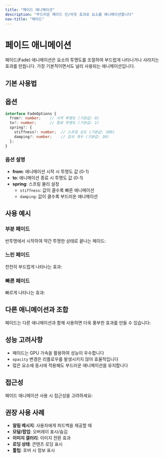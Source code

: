 ```yaml
---
title: "페이드 애니메이션"
description: "부드러운 페이드 인/아웃 효과로 요소를 애니메이션합니다"
nav-title: "페이드"
---
```


# 페이드 애니메이션

페이드(Fade) 애니메이션은 요소의 투명도를 조절하여 부드럽게 나타나거나 사라지는 효과를 만듭니다. 가장 기본적이면서도 널리 사용되는 애니메이션입니다.

## 기본 사용법

<FadeBasic />

## 옵션

```typescript
interface FadeOptions {
  from?: number;    // 시작 투명도 (기본값: 0)
  to?: number;      // 종료 투명도 (기본값: 1)
  spring?: {
    stiffness?: number;  // 스프링 강도 (기본값: 300)
    damping?: number;    // 감쇠 계수 (기본값: 30)
  };
}
```

### 옵션 설명

- **from**: 애니메이션 시작 시 투명도 값 (0-1)
- **to**: 애니메이션 종료 시 투명도 값 (0-1)
- **spring**: 스프링 물리 설정
  - `stiffness`: 값이 클수록 빠른 애니메이션
  - `damping`: 값이 클수록 부드러운 애니메이션

## 사용 예시

### 부분 페이드

반투명에서 시작하여 약간 투명한 상태로 끝나는 페이드:

<PartialFade />

### 느린 페이드

천천히 부드럽게 나타나는 효과:

<SlowFade />

### 빠른 페이드

빠르게 나타나는 효과:

<FastFade />

## 다른 애니메이션과 조합

페이드는 다른 애니메이션과 함께 사용하면 더욱 풍부한 효과를 만들 수 있습니다:

<FadeAndScale />

## 성능 고려사항

- 페이드는 GPU 가속을 활용하여 성능이 우수합니다
- `opacity` 변경은 리플로우를 발생시키지 않아 효율적입니다
- 많은 요소에 동시에 적용해도 부드러운 애니메이션을 유지합니다

## 접근성

페이드 애니메이션 사용 시 접근성을 고려하세요:

<AccessibleFade />

## 권장 사용 사례

- **알림 메시지**: 사용자에게 피드백을 제공할 때
- **모달/팝업**: 오버레이 표시/숨김
- **이미지 갤러리**: 이미지 전환 효과
- **로딩 상태**: 콘텐츠 로딩 표시
- **툴팁**: 호버 시 정보 표시